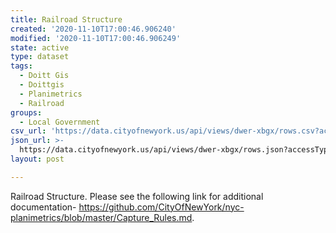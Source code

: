 ```yaml
---
title: Railroad Structure
created: '2020-11-10T17:00:46.906240'
modified: '2020-11-10T17:00:46.906249'
state: active
type: dataset
tags:
  - Doitt Gis
  - Doittgis
  - Planimetrics
  - Railroad
groups:
  - Local Government
csv_url: 'https://data.cityofnewyork.us/api/views/dwer-xbgx/rows.csv?accessType=DOWNLOAD'
json_url: >-
  https://data.cityofnewyork.us/api/views/dwer-xbgx/rows.json?accessType=DOWNLOAD
layout: post

---
```

Railroad Structure. Please see the following link for additional documentation- https://github.com/CityOfNewYork/nyc-planimetrics/blob/master/Capture_Rules.md.
